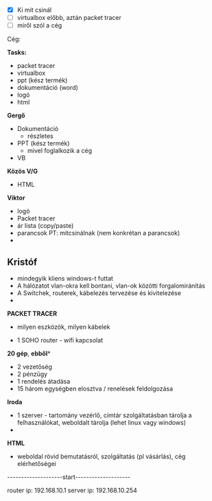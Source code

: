 - [x] Ki mit csinál
- [ ] virtualbox előbb, aztán packet tracer
- [ ] miről szól a cég

Cég:



**Tasks:**
- packet tracer
- virtualbox
- ppt (kész termék)
- dokumentáció (word)
- logó
- html



**Gergő**
- Dokumentáció
	- részletes
- PPT (kész termék)
	- mivel foglalkozik a cég
- VB


**Közös V/G**
- HTML


**Viktor**
- logó
- Packet tracer
- ár lista (copy/paste)
- parancsok PT: mitcsinálnak (nem konkrétan a parancsok)
- 


**Kristóf**
- 





- mindegyik kliens windows-t futtat
- A hálózatot vlan-okra kell bontani, vlan-ok közötti forgalomiránítás
- A Switchek, routerek, kábelezés tervezése és kivitelezése
- 


**PACKET TRACER**

- milyen eszközök, milyen kábelek


- 1 SOHO router - wifi kapcsolat

**20 gép**, **ebből***
- 2 vezetőség
- 2 pénzügy
- 1 rendelés átadása
- 15 három egységben elosztva / renelések feldolgozása



**Iroda**
- 1 szerver - tartomány vezérlő, címtár szolgáltatásban tárolja a felhasználókat, weboldalt tárolja (lehet linux vagy windows)
- 



**HTML**

- weboldal rövid bemutatásról, szolgáltatás (pl vásárlás), cég elérhetőségei








--------------------start--------------------



router ip: 192.168.10.1
server ip: 192.168.10.254
